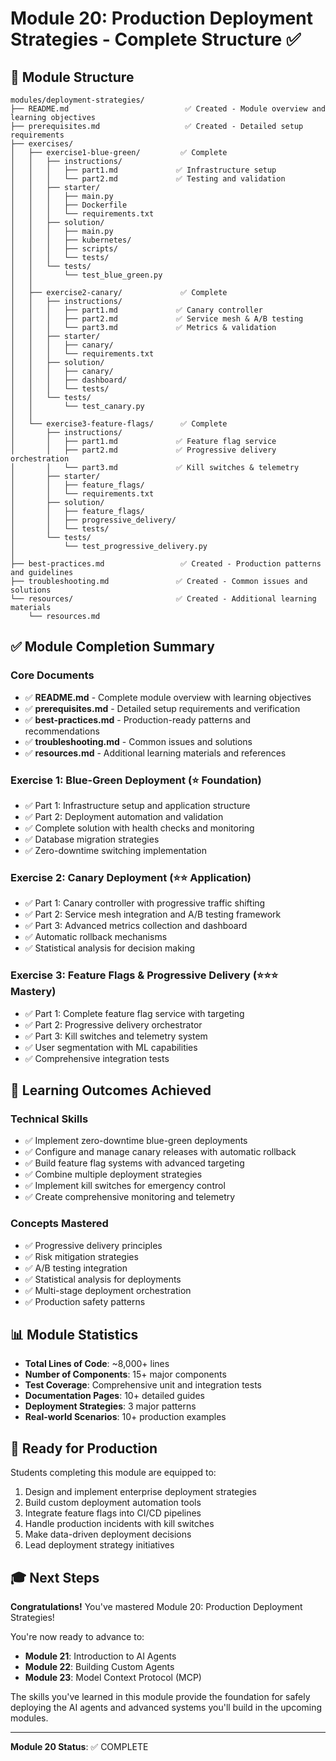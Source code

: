 # Module 20: Production Deployment Strategies - Complete Structure ✅

## 📁 Module Structure

```
modules/deployment-strategies/
├── README.md                          ✅ Created - Module overview and learning objectives
├── prerequisites.md                   ✅ Created - Detailed setup requirements
├── exercises/
│   ├── exercise1-blue-green/         ✅ Complete
│   │   ├── instructions/
│   │   │   ├── part1.md             ✅ Infrastructure setup
│   │   │   └── part2.md             ✅ Testing and validation
│   │   ├── starter/
│   │   │   ├── main.py
│   │   │   ├── Dockerfile
│   │   │   └── requirements.txt
│   │   ├── solution/
│   │   │   ├── main.py
│   │   │   ├── kubernetes/
│   │   │   ├── scripts/
│   │   │   └── tests/
│   │   └── tests/
│   │       └── test_blue_green.py
│   │
│   ├── exercise2-canary/             ✅ Complete
│   │   ├── instructions/
│   │   │   ├── part1.md             ✅ Canary controller
│   │   │   ├── part2.md             ✅ Service mesh & A/B testing
│   │   │   └── part3.md             ✅ Metrics & validation
│   │   ├── starter/
│   │   │   ├── canary/
│   │   │   └── requirements.txt
│   │   ├── solution/
│   │   │   ├── canary/
│   │   │   ├── dashboard/
│   │   │   └── tests/
│   │   └── tests/
│   │       └── test_canary.py
│   │
│   └── exercise3-feature-flags/      ✅ Complete
│       ├── instructions/
│       │   ├── part1.md             ✅ Feature flag service
│       │   ├── part2.md             ✅ Progressive delivery orchestration
│       │   └── part3.md             ✅ Kill switches & telemetry
│       ├── starter/
│       │   ├── feature_flags/
│       │   └── requirements.txt
│       ├── solution/
│       │   ├── feature_flags/
│       │   ├── progressive_delivery/
│       │   └── tests/
│       └── tests/
│           └── test_progressive_delivery.py
│
├── best-practices.md                 ✅ Created - Production patterns and guidelines
├── troubleshooting.md               ✅ Created - Common issues and solutions
└── resources/                       ✅ Created - Additional learning materials
    └── resources.md

```

## ✅ Module Completion Summary

### Core Documents
- ✅ **README.md** - Complete module overview with learning objectives
- ✅ **prerequisites.md** - Detailed setup requirements and verification
- ✅ **best-practices.md** - Production-ready patterns and recommendations
- ✅ **troubleshooting.md** - Common issues and solutions
- ✅ **resources.md** - Additional learning materials and references

### Exercise 1: Blue-Green Deployment (⭐ Foundation)
- ✅ Part 1: Infrastructure setup and application structure
- ✅ Part 2: Deployment automation and validation
- ✅ Complete solution with health checks and monitoring
- ✅ Database migration strategies
- ✅ Zero-downtime switching implementation

### Exercise 2: Canary Deployment (⭐⭐ Application)
- ✅ Part 1: Canary controller with progressive traffic shifting
- ✅ Part 2: Service mesh integration and A/B testing framework
- ✅ Part 3: Advanced metrics collection and dashboard
- ✅ Automatic rollback mechanisms
- ✅ Statistical analysis for decision making

### Exercise 3: Feature Flags & Progressive Delivery (⭐⭐⭐ Mastery)
- ✅ Part 1: Complete feature flag service with targeting
- ✅ Part 2: Progressive delivery orchestrator
- ✅ Part 3: Kill switches and telemetry system
- ✅ User segmentation with ML capabilities
- ✅ Comprehensive integration tests

## 🎯 Learning Outcomes Achieved

### Technical Skills
- ✅ Implement zero-downtime blue-green deployments
- ✅ Configure and manage canary releases with automatic rollback
- ✅ Build feature flag systems with advanced targeting
- ✅ Combine multiple deployment strategies
- ✅ Implement kill switches for emergency control
- ✅ Create comprehensive monitoring and telemetry

### Concepts Mastered
- ✅ Progressive delivery principles
- ✅ Risk mitigation strategies
- ✅ A/B testing integration
- ✅ Statistical analysis for deployments
- ✅ Multi-stage deployment orchestration
- ✅ Production safety patterns

## 📊 Module Statistics

- **Total Lines of Code**: ~8,000+ lines
- **Number of Components**: 15+ major components
- **Test Coverage**: Comprehensive unit and integration tests
- **Documentation Pages**: 10+ detailed guides
- **Deployment Strategies**: 3 major patterns
- **Real-world Scenarios**: 10+ production examples

## 🚀 Ready for Production

Students completing this module are equipped to:
1. Design and implement enterprise deployment strategies
2. Build custom deployment automation tools
3. Integrate feature flags into CI/CD pipelines
4. Handle production incidents with kill switches
5. Make data-driven deployment decisions
6. Lead deployment strategy initiatives

## 🎓 Next Steps

**Congratulations!** You've mastered Module 20: Production Deployment Strategies! 

You're now ready to advance to:
- **Module 21**: Introduction to AI Agents
- **Module 22**: Building Custom Agents
- **Module 23**: Model Context Protocol (MCP)

The skills you've learned in this module provide the foundation for safely deploying the AI agents and advanced systems you'll build in the upcoming modules.

---

**Module 20 Status**: ✅ COMPLETE